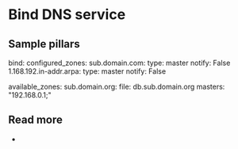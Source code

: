 
# Bind DNS service

## Sample pillars

  bind:
    configured_zones:
      sub.domain.com:
        type: master
        notify: False
      1.168.192.in-addr.arpa:
        type: master
        notify: False

  available_zones:
    sub.domain.org:
      file: db.sub.domain.org
      masters: "192.168.0.1;"

## Read more

* 